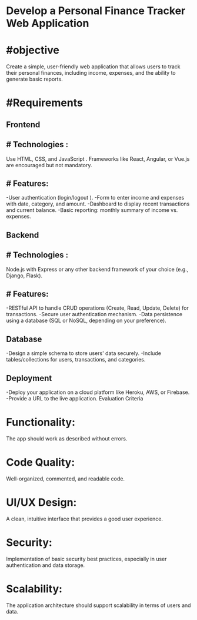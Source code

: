 # Develop a Personal Finance Tracker Web Application

# #objective

Create a simple, user-friendly web application that allows users to track their
personal finances, including income, expenses, and the ability to generate basic
reports.

# #Requirements

## Frontend

## # Technologies :

Use HTML, CSS, and JavaScript . Frameworks like React, Angular, or
Vue.js are encouraged but not mandatory.

## # Features:

-User authentication (login/logout ).
-Form to enter income and expenses with date, category, and amount.
-Dashboard to display recent transactions and current balance.
-Basic reporting: monthly summary of income vs. expenses.

## Backend

## # Technologies :

Node.js with Express or any other backend framework of your
choice (e.g., Django, Flask).

## # Features:

-RESTful API to handle CRUD operations (Create, Read, Update, Delete) for
transactions.
-Secure user authentication mechanism.
-Data persistence using a database (SQL or NoSQL, depending on your
preference).

## Database

-Design a simple schema to store users' data securely.
-Include tables/collections for users, transactions, and categories.

## Deployment

-Deploy your application on a cloud platform like Heroku, AWS, or Firebase.
-Provide a URL to the live application.
Evaluation Criteria

# Functionality:

The app should work as described without errors.

# Code Quality:

Well-organized, commented, and readable code.

# UI/UX Design:

A clean, intuitive interface that provides a good user experience.

# Security:

Implementation of basic security best practices, especially in user
authentication and data storage.

# Scalability:

The application architecture should support scalability in terms
of users and data.
